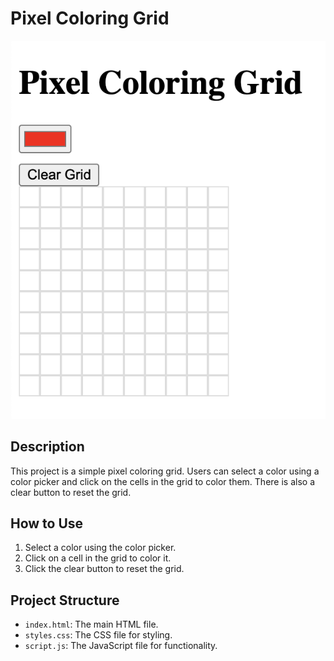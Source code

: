 # Pixel Coloring Grid

![Demo](assets/demo.png)

## Description

This project is a simple pixel coloring grid. Users can select a color using a color picker and click on the cells in the grid to color them. There is also a clear button to reset the grid.

## How to Use

1. Select a color using the color picker.
2. Click on a cell in the grid to color it.
3. Click the clear button to reset the grid.

## Project Structure

- `index.html`: The main HTML file.
- `styles.css`: The CSS file for styling.
- `script.js`: The JavaScript file for functionality.
